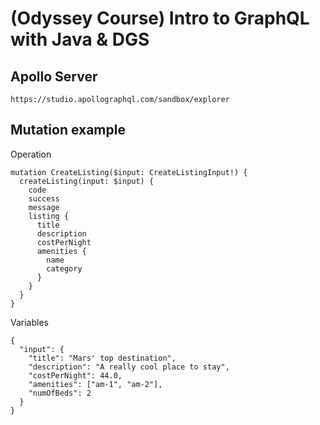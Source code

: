 # (Odyssey Course) Intro to GraphQL with Java & DGS

## Apollo Server

    https://studio.apollographql.com/sandbox/explorer

## Mutation example

Operation
```
mutation CreateListing($input: CreateListingInput!) {
  createListing(input: $input) {
    code
    success
    message
    listing {
      title
      description
      costPerNight
      amenities {
        name
        category
      }
    }
  }
}
```

Variables
```
{
  "input": {
    "title": "Mars' top destination",
    "description": "A really cool place to stay",
    "costPerNight": 44.0,
    "amenities": ["am-1", "am-2"],
    "numOfBeds": 2
  }
}
```


